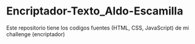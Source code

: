 # Encriptador-Texto_Aldo-Escamilla
Este repositorio tiene los codigos fuentes (HTML, CSS, JavaScript)  de mi challenge (encriptador) 

